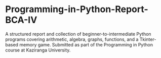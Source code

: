 # Programming-in-Python-Report-BCA-IV
A structured report and collection of beginner-to-intermediate Python programs covering arithmetic, algebra, graphs, functions, and a Tkinter-based memory game. Submitted as part of the Programming in Python course at Kaziranga University.
